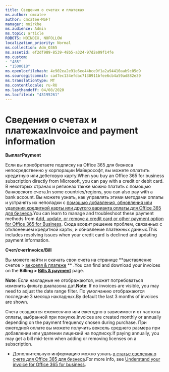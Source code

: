 ```yaml
---
title: Сведения о счетах и платежах
ms.author: cmcatee
author: cmcatee-MSFT
manager: mnirkhe
ms.audience: Admin
ms.topic: article
ROBOTS: NOINDEX, NOFOLLOW
localization_priority: Normal
ms.collection: Adm_O365
ms.assetid: ef2df989-8539-48b5-a324-97d2e09f14fe
ms.custom:
- "485"
- "1500018"
ms.openlocfilehash: 4e902ea2e91e6ee44bce9f1a2a94410aab9c05d9
ms.sourcegitcommit: cad7ec134efdac7130911bfee6cb4a59ad882e39
ms.translationtype: MT
ms.contentlocale: ru-RU
ms.lasthandoff: 04/08/2020
ms.locfileid: "43195261"
---
```

# <a name="invoice-and-payment-information"></a><span data-ttu-id="9b686-102">Сведения о счетах и платежах</span><span class="sxs-lookup"><span data-stu-id="9b686-102">Invoice and payment information</span></span>

<span data-ttu-id="9b686-103">**Выплат**</span><span class="sxs-lookup"><span data-stu-id="9b686-103">**Payment**</span></span>

<span data-ttu-id="9b686-104">Если вы приобретаете подписку на Office 365 для бизнеса непосредственно у корпорации Майкрософт, вы можете оплатить кредитную или дебетовую карту.</span><span class="sxs-lookup"><span data-stu-id="9b686-104">When you buy an Office 365 for business subscription directly from Microsoft, you can pay with a credit or debit card.</span></span>  <span data-ttu-id="9b686-105">В некоторых странах и регионах также можно платить с помощью банковского счета.</span><span class="sxs-lookup"><span data-stu-id="9b686-105">In some countries/regions, you can also pay with a bank account.</span></span>  <span data-ttu-id="9b686-106">Вы можете узнать, как управлять этими методами оплаты и устранять их неполадки с [помощью добавления, обновления или удаления кредитной карты или другого варианта оплаты для Office 365 для бизнеса](https://go.microsoft.com/fwlink/?linkid=2118133).</span><span class="sxs-lookup"><span data-stu-id="9b686-106">You can learn to manage and troubleshoot these payment methods from [Add, update, or remove a credit card or other payment option for Office 365 for Business](https://go.microsoft.com/fwlink/?linkid=2118133).</span></span>  <span data-ttu-id="9b686-107">Сюда входит решение проблем, связанных с отклонением кредитной карты, и обновление платежных данных.</span><span class="sxs-lookup"><span data-stu-id="9b686-107">This includes resolving issues when your credit card is declined and updating payment information.</span></span>

<span data-ttu-id="9b686-108">**Счет/счет**</span><span class="sxs-lookup"><span data-stu-id="9b686-108">**Invoice/Bill**</span></span>

<span data-ttu-id="9b686-109">Вы можете найти и скачать свои счета на странице \*\*выставление счетов > [векселя & платеже](https://go.microsoft.com/fwlink/p/?linkid=848039) \*\* .</span><span class="sxs-lookup"><span data-stu-id="9b686-109">You can find and download your invoices on the **Billing > [Bills & payment](https://go.microsoft.com/fwlink/p/?linkid=848039)** page.</span></span>  

<span data-ttu-id="9b686-110">**Note**: Если накладные не отображаются, может потребоваться изменить фильтр диапазона дат.</span><span class="sxs-lookup"><span data-stu-id="9b686-110">**Note**: If no invoices are visible, you may need to adjust the date range filter.</span></span>  <span data-ttu-id="9b686-111">По умолчанию отображаются последние 3 месяца накладных.</span><span class="sxs-lookup"><span data-stu-id="9b686-111">By default the last 3 months of invoices are shown.</span></span>

<span data-ttu-id="9b686-112">Счета создаются ежемесячно или ежегодно в зависимости от частоты оплаты, выбранной при покупке.</span><span class="sxs-lookup"><span data-stu-id="9b686-112">Invoices are created monthly or annually depending on the payment frequency chosen during purchase.</span></span>  <span data-ttu-id="9b686-113">При ежегодной оплате вы можете получить вексель среднего размера при добавлении или удалении лицензий на подписку.</span><span class="sxs-lookup"><span data-stu-id="9b686-113">If paying annually, you may get a bill mid-term when adding or removing licenses on a subscription.</span></span>
 
- <span data-ttu-id="9b686-114">Дополнительную информацию можно узнать [в статье сведения о счете для Office 365 для бизнеса](https://go.microsoft.com/fwlink/?linkid=2119101).</span><span class="sxs-lookup"><span data-stu-id="9b686-114">For more info, see [Understand your invoice for Office 365 for business](https://go.microsoft.com/fwlink/?linkid=2119101).</span></span>
